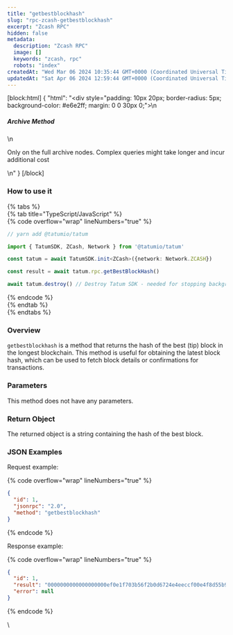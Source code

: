 ```yaml
---
title: "getbestblockhash"
slug: "rpc-zcash-getbestblockhash"
excerpt: "Zcash RPC"
hidden: false
metadata: 
  description: "Zcash RPC"
  image: []
  keywords: "zcash, rpc"
  robots: "index"
createdAt: "Wed Mar 06 2024 10:35:44 GMT+0000 (Coordinated Universal Time)"
updatedAt: "Sat Apr 06 2024 12:59:44 GMT+0000 (Coordinated Universal Time)"
---
```

[block:html]
{
  "html": "<div style=\"padding: 10px 20px; border-radius: 5px; background-color: #e6e2ff; margin: 0 0 30px 0;\">\n  <h5>Archive Method</h5>\n  <p>Only on the full archive nodes. Complex queries might take longer and incur additional cost</p>\n</div>"
}
[/block]


### How to use it

{% tabs %}  
{% tab title="TypeScript/JavaScript" %}  
{% code overflow="wrap" lineNumbers="true" %}

```typescript
// yarn add @tatumio/tatum

import { TatumSDK, ZCash, Network } from '@tatumio/tatum'

const tatum = await TatumSDK.init<ZCash>({network: Network.ZCASH})

const result = await tatum.rpc.getBestBlockHash()

await tatum.destroy() // Destroy Tatum SDK - needed for stopping background jobs
```

{% endcode %}  
{% endtab %}  
{% endtabs %}

### Overview

`getbestblockhash` is a method that returns the hash of the best (tip) block in the longest blockchain. This method is useful for obtaining the latest block hash, which can be used to fetch block details or confirmations for transactions.

### Parameters

This method does not have any parameters.

### Return Object

The returned object is a string containing the hash of the best block.

### JSON Examples

Request example:

{% code overflow="wrap" lineNumbers="true" %}

```json
{
  "id": 1,
  "jsonrpc": "2.0",
  "method": "getbestblockhash"
}
```

{% endcode %}

Response example:

{% code overflow="wrap" lineNumbers="true" %}

```json
{
  "id": 1,
  "result": "0000000000000000000ef0e1f703b56f2b0d6724e4eeccf00e4f8d55b9c3c3f6e",
  "error": null
}
```

{% endcode %}

\\
